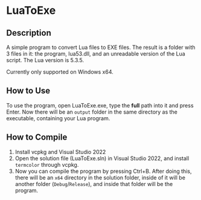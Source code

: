 # LuaToExe
## Description
A simple program to convert Lua files to EXE files. The result is a folder with 3 files in it: the program, lua53.dll, and an unreadable version of the Lua script. The Lua version is 5.3.5.

Currently only supported on Windows x64.

## How to Use
To use the program, open LuaToExe.exe, type the **full** path into it and press Enter. Now there will be an `output` folder in the same directory as the executable, containing your Lua program.

## How to Compile
1. Install vcpkg and Visual Studio 2022
2. Open the solution file (LuaToExe.sln) in Visual Studio 2022, and install `termcolor` through vcpkg.
3. Now you can compile the program by pressing Ctrl+B. After doing this, there will be an `x64` directory in the solution folder, inside of it will be another folder (`Debug`/`Release`), and inside that folder will be the program.